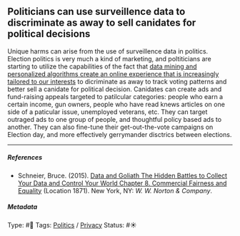 ## Politicians can use surveillence data to discriminate as away to sell canidates for political decisions

Unique harms can arise from the use of surveillence data in politics. Election politics is very much a kind of marketing, and poltiticians are starting to utilize the capabilities of the fact that [data mining and personalized algorithms create an online experience that is increasingly tailored to our interests](Data%20mining%20and%20personalized%20algorithms%20create%20an%20online%20experience%20that%20is%20increasingly%20tailored%20to%20our%20interests.md) to dicriminate as away to track voting patterns and better sell a canidate for political decision. Canidates can create ads and fund-raising appeals targeted to patilcular categories: people who earn a certain income, gun owners, people who have read knews articles on one side of a paticular issue, unemployed veterans, etc. They can target outraged ads to one group of people, and thoughtful policy based ads to another. They can also fine-tune their get-out-the-vote campaigns on Election day, and more effectively gerrymander disctrics between elections. 

---

##### References

* Schneier, Bruce. (2015). [Data and Goliath The Hidden Battles to Collect Your Data and Control Your World Chapter 8. Commercial Fairness and Equality](Data%20and%20Goliath%20The%20Hidden%20Battles%20to%20Collect%20Your%20Data%20and%20Control%20Your%20World%20Chapter%208.%20Commercial%20Fairness%20and%20Equality.md) (Location 1871). New York, NY: *W. W. Norton & Company*. 

##### Metadata

Type: #🔴 
Tags: [Politics](Politics.md) / [Privacy](Privacy.md) 
Status: #☀️ 
